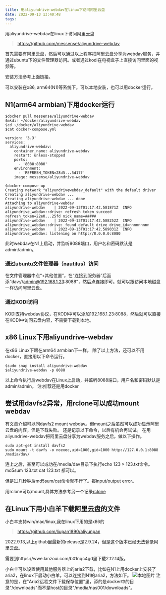 ```yaml
---
title: 用aliyundrive-webdav在linux下访问阿里云盘
date: 2022-09-13 13:40:48
tags:
---
```


用aliyundrive-webdav在linux下访问阿里云盘

> https://github.com/messense/aliyundrive-webdav

首先需要有阿里云盘，然后可以通过以上程序把阿里云盘分享为webdav服务，并通过ubuntu下的文件管理器访问。或者通过kodi在电视盒子上直接访问里面的视频等。

安装方法参考上面链接。

可以安装在x86, arm64(N1)等系统下。可以本地安装，也可以用docker运行。

## N1(arm64 armbian)下用docker运行

```console
$docker pull messense/aliyundrive-webdav
$mkdir ~/docker/aliyundrive-webdav
$cd ~/docker/aliyundrive-webdav
$cat docker-compose.yml

version: '3.3'
services:
  aliyundrive-webdav:
    container_name: aliyundrive-webdav
    restart: unless-stopped
    ports:
      - '8088:8080'
    environment:
      - 'REFRESH_TOKEN=28d5...5d17f'
    image: messense/aliyundrive-webdav

$docker-compose up
Creating network "aliyundrivewebdav_default" with the default driver
Creating aliyundrive-webdav ... 
Creating aliyundrive-webdav ... done
Attaching to aliyundrive-webdav
aliyundrive-webdav    | 2022-09-13T01:17:42.581871Z  INFO aliyundrive_webdav::drive: refresh token succeed refresh_token=22e0...25fd nick_name=#####
aliyundrive-webdav    | 2022-09-13T01:17:42.588252Z  INFO aliyundrive_webdav::drive: found default drive drive_id=nnnnnnnnn
aliyundrive-webdav    | 2022-09-13T01:17:42.589031Z  INFO aliyundrive_webdav: listening on http://0.0.0.0:8080
```

此时webdav在N1上启动，并监听8088端口，用户名和密码默认是admin/admin。

### 通过ubuntu文件管理器（nautilus）访问

在文件管理器中点“+其他位置”，在“连接到服务器”后面添“dav://admin@192.168.1.23:8088”，然后点连接即可。就可以跟访问本地磁盘一样访问阿里云盘。

### 通过KODI访问

KODI支持webdav协议，在KODI中可以添加192.168.1.23:8088，然后就可以直接在KODI中访问云盘内容，不需要下载到本地。

## x86 Linux下用aliyundrive-webdav

在x86 Linux下跟在arm64 armbian下一样。
除了以上方法，还可以不用docker，直接用以下命令运行。

```console
$sudo snap install aliyundrive-webdav
$aliyundrive-webdav -p 8088
```

以上命令执行后webdav在Linux上启动，并监听8088端口，用户名和密码默认是admin/admin。
注:推荐还是用docker

## 尝试用davfs2异常，用rclone可以成功mount webdav

有文章介绍可以同davfs2 mount webdav。但mount之后虽然可以成功显示阿里云盘的内容，但是下载失败。
还是记录以下命令，以后有机会再试试。
在用aliyundrive-webdav把阿里云盘分享为webdav服务之后，做以下操作。

```console
sudo apt-get install davfs2
sudo mount -t davfs -o noexec,uid=1000,gid=1000 http://127.0.0.1:8088 /media/dav/
```

连上之后，甚至可以成功在/media/dav目录下执行echo 123 > 123.txt命令。
md5sum 123.txt
cat 123.txt
都可以。

但是过几秒钟后md5sum/cat命令就不行了。报input/output error。

用rclone可以mount,具体方法参考另一个记录[rclone](/2022/09/15/rclone/)

## 在Linux下用小白羊下载阿里云盘的文件

小白羊支持win/mac/linux,我在linux下用的是x86的

> https://github.com/liupan1890/aliyunpan

2022.9.13,以上github里最新的release是2.9.24，但是这个版本已经无法登录阿里云盘。

需要到https://wwe.lanzoui.com/b01nqc4gd里下载2.12.14版。

小白羊可以设置使用其他服务器上的aria2下载，比如在N1上用docker上安装了aria2，在linux下启动小白羊，可以连接到N1的aria2，方法如下。
![本地图片](/myimages/xiaobaiyang_1.png "小白羊设置远程Aria2")
注意的是，在"Aria2远程文件下载保存位置"里，添的是docker中的目录"/downloads"而不是host的目录"/media/nas001/downloads"。
